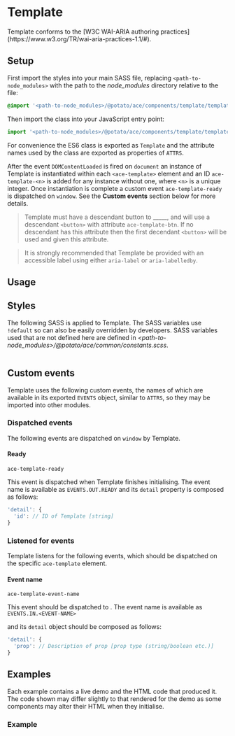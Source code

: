 <!-- USE WORD 'developer' TO REFER TO PEOPLE THAT WILL USE THE COMPONENTS TO BUILD SOMETHING, USE WORD 'user' TO REFER TO THE END USER THAT WILL INTERACT WITH WHAT THE DEVELOPER HAS BUILT -->

# Template

<!-- ADD AN OVERVIEW OF COMPONENT AND ITS FUNCTIONALITY HERE -->

<!-- TODO: Replace '<w3c-component-name>' -->Template conforms to the [W3C WAI-ARIA authoring practices](https://www.w3.org/TR/wai-aria-practices-1.1/#<w3c-component-name>).


## Setup

First import the styles into your main SASS file, replacing `<path-to-node_modules>` with the path to the *node_modules* directory relative to the file:

```scss
@import '<path-to-node_modules>/@potato/ace/components/template/template'
```

Then import the class into your JavaScript entry point:

```js
import '<path-to-node_modules>/@potato/ace/components/template/template';
```

For convenience the ES6 class is exported as `Template` <!-- TODO: If no ATTRS are exported, remove following sentence --> and the attribute names used by the class are exported as properties of `ATTRS`.

After the event `DOMContentLoaded` is fired on `document` an instance of Template is instantiated within each `<ace-template>` element and an ID `ace-template-<n>` is added for any instance without one, where `<n>` is a unique integer. Once instantiation is complete a custom event `ace-template-ready` is dispatched on `window`. See the **Custom events** section below for more details.

<!-- EXPLAIN THE REQUIRED AND RECOMMENDED ATTRIBUTES AND ELEMENTS TO BE PROVIDED BY DEVELOPERS BEFORE INSTANTIATION. STARTING FROM THE COMPONENT ITSELF AND FOLLOWING THE HIERARCHY DESCRIBE: -->

<!-- 1. Required elements that developers must provide before page load. For each, mention the custom attribute it can be given for explicit assignment, and whether this attribute can be omitted and the component can implicitly determine which element to use based on its position in the DOM hierarchy. Example: -->

> Template must have a descendant button to \_\_\_\_\_, and will use a descendant `<button>` with attribute `ace-template-btn`. If no descendant has this attribute then the first decendant `<button>` will be used and given this attribute.

<!-- 2. Elements and/or attributes that developers are strongly advised to provide such as `<label>`, `aria-label` or  or `aria-labelledby`. -->

> It is strongly recommended that Template be provided with an accessible label using either `aria-label` or `aria-labelledby`.

<!-- 3. Optional elements that can be added dynamically after page load, explaining which custom event is needed to prompt the component to initialise them. -->

## Usage

<!-- EXPLAINING COMPONENT FEATURES AND HOW IT CAN BE INTERACTED WITH. COMPONENT VARIANTS MAY BE BRIEFLY LISTED HERE BUT NOT IN DETAIL AS EACH VARIANT SHOULD HAVE AN EXAMPLE BELOW CONTAINING ALL THE DETAILS -->


## Styles

The following SASS is applied to Template. <!-- TODO: If no SASS variables used remove following sentence --> The SASS variables use `!default` so can also be easily overridden by developers. <!-- TODO: If SASS variable from common/constants.scss file used add the following sentence --> SASS variables used that are not defined here are defined in *<path-to-node_modules>/@potato/ace/common/constants.scss*.


```scss

```


## Custom events

Template uses the following custom events, the names of which are available in its exported `EVENTS` object, similar to `ATTRS`, so they may be imported into other modules.


### Dispatched events

The following events are dispatched on `window` by Template.


#### Ready

`ace-template-ready`

This event is dispatched when Template finishes initialising. The event name is available as `EVENTS.OUT.READY` and its `detail` property is composed as follows:

```js
'detail': {
  'id': // ID of Template [string]
}
```


### Listened for events

Template listens for the following events, which should be dispatched on the specific `ace-template` element.


<!-- TODO: Replace 'Listened for event name' with a descriptive name -->
#### Event name

<!-- TODO: Replace 'event-name' with actual value -->
`ace-template-event-name`

<!-- DESCRIBE EVENT HERE AND SPECIFY IF ITS DISPATCHED OR LISTENED FOR -->
This event should be dispatched to <!-- TODO: Describe what the event causes the instance to do -->. The event name is available as  <!-- TODO: Replace <EVENT-NAME> with correct value -->`EVENTS.IN.<EVENT-NAME>`

<!-- TODO: If detail property used add the following and describe each of its properties --> 
and its `detail` object should be composed as follows:

```js
'detail': {
  'prop': // Description of prop [prop type (string/boolean etc.)]
}
```


## Examples

Each example contains a live demo and the HTML code that produced it. The code shown may differ slightly to that rendered for the demo as some components may alter their HTML when they initialise.

<!-- TODO: Replace 'Example' with more descriptive name -->

### Example
<!-- DESCRIBE WHAT THE EXAMPLE SHOWS AND WHY IT SHOULD BE USED THAT WAY -->
<!-- IF EXAMPLE HAS CUSTOM SASS INCLUDE THIS LINE -->
<!-- Custom styles have been applied to this example using HTML classes and are shown below. -->
<!-- OR -->
<!-- Custom styles that mimic Google Material Design have been applied to this example and are shown below. -->
<!-- IF EXAMPLE HAS CUSTOM JS INCLUDE THIS LINE -->
<!-- The extra JavaScript used by this example is also shown below. -->

<!-- INCLUDE AN EMPTY HTML CODE BLOCK FOR EACH EXAMPLE -->
```html

```

<!-- IF EXAMPLE HAS CUSTOM STYLES INCLUDE AN EMPTY SCSS CODE BLOCK AS WELL -->
<!--
```scss

```
-->

<!-- IF EXAMPLE HAS CUSTOM JS CODE INCLUDE AN EMPTY JS CODE BLOCK AS WELL -->
<!--
```js

```
-->
